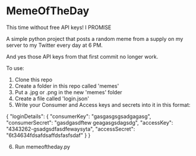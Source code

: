 # MemeOfTheDay
This time without free API keys! I PROMISE

A simple python project that posts a random meme from a supply on my server to my Twitter every day at 6 PM.

And yes those API keys from that first commit no longer work.

To use:

1) Clone this repo
2) Create a folder in this repo called 'memes'
3) Put a .jpg or .png in the new 'memes' folder
4) Create a file called 'login.json'
5) Write your Consumer and Access keys and secrets into it in this format:

{
	"loginDetails": 
	{
		"consumerKey": "gasgasgsgsadgagasg",
		"consumerSecret": "gasdgasdftew geagasgsdagsdg",
		"accessKey": "4343262-gsadgsdfasdfewaysyta",
		"accessSecret": "6t34634fdsafdsaffdsfasfsdaf"
	}
}

6) Run memeoftheday.py
